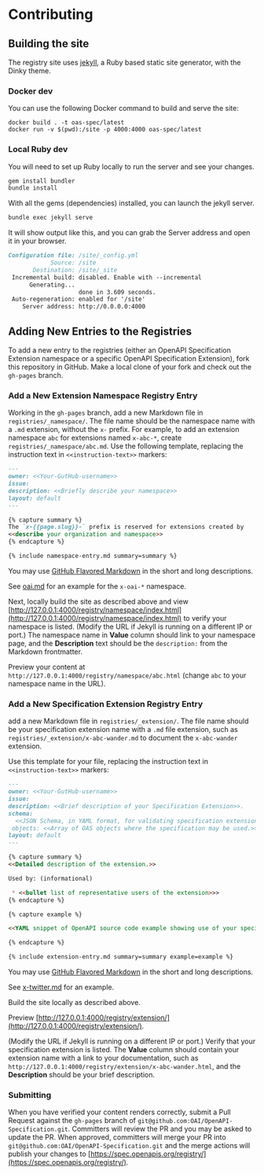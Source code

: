 # Contributing

## Building the site

The registry site uses [jekyll](https://jekyllrb.com/),
a Ruby based static site generator, with the Dinky theme.

### Docker dev

You can use the following Docker command to build and serve the site:

```shell
docker build . -t oas-spec/latest
docker run -v $(pwd):/site -p 4000:4000 oas-spec/latest
```

### Local Ruby dev

You will need to set up Ruby locally to run the server and see your changes.

``` bash
gem install bundler
bundle install
```

With all the gems (dependencies) installed, you can launch the jekyll server.

``` bash
bundle exec jekyll serve
```

It will show output like this, and you can grab the Server address
and open it in your browser.

```md
Configuration file: /site/_config.yml
            Source: /site
       Destination: /site/_site
 Incremental build: disabled. Enable with --incremental
      Generating...
                    done in 3.609 seconds.
 Auto-regeneration: enabled for '/site'
    Server address: http://0.0.0.0:4000
```

## Adding New Entries to the Registries

To add a new entry to the registries (either an OpenAPI
Specification Extension namespace or a specific OpenAPI
Specification Extension),
fork this repository in GitHub.
Make a local clone of your fork and check out the
`gh-pages` branch.

### Add a New Extension Namespace  Registry Entry

Working in the `gh-pages` branch,
add a new Markdown file in `registries/_namespace/`. The file name
should be the namespace name with a `.md` extension, without the `x-`
prefix.
For example, to add an extension namespace `abc` for extensions named `x-abc-*`,
create `registries/_namespace/abc.md`. Use the following template,
replacing the instruction text in `<<instruction-text>>` markers:

```md
---
owner: <<Your-GutHub-username>>
issue:
description: <<Briefly describe your namespace>>
layout: default
---

{% capture summary %}
The `x-{{page.slug}}-` prefix is reserved for extensions created by
<<describe your organization and namespace>>
{% endcapture %}

{% include namespace-entry.md summary=summary %}

```

You may use [GitHub Flavored Markdown](https://github.github.com/gfm/)
in the short and long descriptions.

See [oai.md](https://raw.githubusercontent.com/OAI/OpenAPI-Specification/refs/heads/gh-pages/registries/_namespace/oai.md)
for an example for the `x-oai-*` namespace.

Next, locally build
the site as described above and view
[http://127.0.0.1:4000/registry/namespace/index.html](http://127.0.0.1:4000/registry/namespace/index.html)
to verify your namespace is listed.
(Modify the URL if Jekyll is running on a different IP or port.)
The namespace name in __Value__ column
should link to your namespace page, and the __Description__
text should be the `description:` from the Markdown frontmatter.

Preview your content at
`http://127.0.0.1:4000/registry/namespace/abc.html`
(change `abc` to your namespace name in the URL).

### Add a New Specification Extension Registry Entry

add a new Markdown file in `registries/_extension/`.
The file name should be your specification extension name with
a `.md` file extension, such as
`registries/_extension/x-abc-wander.md` to document the
`x-abc-wander` extension.

Use this template for your file,
replacing the instruction text in `<<instruction-text>>` markers:

```md
---
owner: <<Your-GutHub-username>>
issue:
description: <<Brief description of your Specification Extension>>.
schema:
  <<JSON Schema, in YAML format, for validating specification extension instances>>
 objects: <<Array of OAS objects where the specification may be used.>>
layout: default
---

{% capture summary %}
<<Detailed description of the extension.>>

Used by: (informational)

 * <<bullet list of representative users of the extension>>>
{% endcapture %}

{% capture example %}

<<YAML snippet of OpenAPI source code example showing use of your specification example>

{% endcapture %}

{% include extension-entry.md summary=summary example=example %}
```

You may use [GitHub Flavored Markdown](https://github.github.com/gfm/)
in the short and long descriptions.

See [x-twitter.md](https://raw.githubusercontent.com/OAI/OpenAPI-Specification/refs/heads/gh-pages/registries/_extension/x-twitter.md)
for an example.

Build the site locally as described above.

Preview [http://127.0.0.1:4000/registry/extension/](http://127.0.0.1:4000/registry/extension/).

(Modify the URL if Jekyll is running on a different IP or port.)
Verify that your specification extension
is listed. The __Value__ column should contain your extension name
with a link to your documentation, such as
`http://127.0.0.1:4000/registry/extension/x-abc-wander.html`,
and the __Description__ should be your brief description.

### Submitting

When you have verified your content renders correctly,
submit a Pull Request against the `gh-pages` branch
of `git@github.com:OAI/OpenAPI-Specification.git`.
Committers will review the PR and you may be asked
to update the PR. When approved, committers
will merge your PR into `git@github.com:OAI/OpenAPI-Specification.git`
and the merge actions will publish your changes to
[https://spec.openapis.org/registry/](https://spec.openapis.org/registry/).
